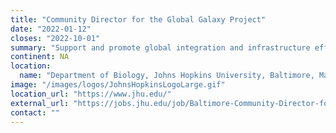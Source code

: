 ```yaml
---
title: "Community Director for the Global Galaxy Project"
date: "2022-01-12"
closes: "2022-10-01"
summary: "Support and promote global integration and infrastructure efforts for Galaxy, oversee content and aesthetics aspects and work with the project engineers to collect and analyze usage metrics, publications records, and other community metrics."
continent: NA
location:
  name: "Department of Biology, Johns Hopkins University, Baltimore, Maryland, United States"
image: "/images/logos/JohnsHopkinsLogoLarge.gif"
location_url: "https://www.jhu.edu/"
external_url: "https://jobs.jhu.edu/job/Baltimore-Community-Director-for-the-Global-Galaxy-Project-MD-21218/827230800/"
contact: ""
---
```

